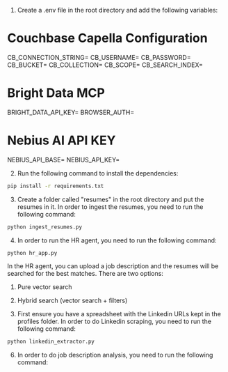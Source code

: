 1. Create a .env file in the root directory and add the following variables:

# Couchbase Capella Configuration
CB_CONNECTION_STRING=
CB_USERNAME=
CB_PASSWORD=
CB_BUCKET=
CB_COLLECTION=
CB_SCOPE=
CB_SEARCH_INDEX=

# Bright Data MCP 
BRIGHT_DATA_API_KEY=
BROWSER_AUTH=

# Nebius AI API KEY 
NEBIUS_API_BASE=
NEBIUS_API_KEY=


2. Run the following command to install the dependencies:

```bash
pip install -r requirements.txt
```

3. Create a folder called "resumes" in the root directory and put the resumes in it. In order to ingest the resumes, you need to run the following command:

```bash
python ingest_resumes.py
```

4. In order to run the HR agent, you need to run the following command:

```bash
python hr_app.py
```

In the HR agent, you can upload a job description and the resumes will be searched for the best matches. There are two options: 

1. Pure vector search
2. Hybrid search (vector search + filters) 

5. First ensure you have a spreadsheet with the Linkedin URLs kept in the profiles folder. In order to do Linkedin scraping, you need to run the following command:

```bash
python linkedin_extractor.py
```

6. In order to do job description analysis, you need to run the following command:

```bash